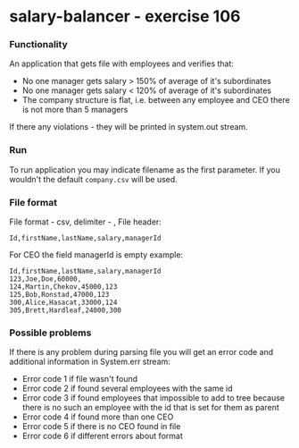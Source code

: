 # salary-balancer - exercise 106

### Functionality

An application that gets file with employees and
verifies that:
* No one manager gets salary > 150% of average
of it's subordinates
* No one manager gets salary < 120% of average
of it's subordinates
* The company structure is flat, i.e.
between any employee and CEO there is not more than 5
managers

If there any violations - they will be printed in 
system.out stream.

### Run

To run application you may indicate filename as the
first parameter. If you wouldn't the default
`company.csv` will be used.

### File format

File format - csv, delimiter - ,
File header:
```
Id,firstName,lastName,salary,managerId
```
For CEO the field managerId is empty
example:
```
Id,firstName,lastName,salary,managerId
123,Joe,Doe,60000,
124,Martin,Chekov,45000,123
125,Bob,Ronstad,47000,123
300,Alice,Hasacat,33000,124
305,Brett,Hardleaf,24000,300
```

### Possible problems
If there is any problem during parsing file you will
get an error code and additional information in
System.err stream:
* Error code 1 if file wasn't found 
* Error code 2 if found several employees with the
same id
* Error code 3 if found employees that impossible
to add to tree because there is no such an employee
with the id that is set for them as parent
* Error code 4 if found more than one CEO
* Error code 5 if there is no CEO found in file
* Error code 6 if different errors about format